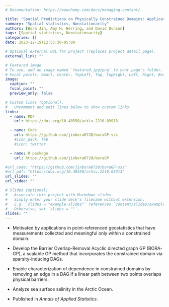 ```yaml
---
# Documentation: https://wowchemy.com/docs/managing-content/

title: "Spatial Predictions on Physically Constrained Domains: Applications to Arctic Sea Salinity Data"
summary: "Spatial statistics, Nonstationarity"
authors: [Bora Jin, Amy H. Herring, and David Dunson]
tags: [Spatial statistics, Nonstationarity]
categories: []
date: 2023-12-19T12:55:30-05:00

# Optional external URL for project (replaces project detail page).
external_link: ""

# Featured image
# To use, add an image named `featured.jpg/png` to your page's folder.
# Focal points: Smart, Center, TopLeft, Top, TopRight, Left, Right, BottomLeft, Bottom, BottomRight.
image:
  caption: ""
  focal_point: ""
  preview_only: false

# Custom links (optional).
#   Uncomment and edit lines below to show custom links.
links:
  - name: PDF
    url: https://doi.org/10.48550/arXiv.2210.03913

  - name: Code
    url: https://github.com/jinbora0720/boraGP-sss
    #icon_pack: fab
    #icon: twitter

  - name: R package
    url: https://github.com/jinbora0720/boraGP

#url_code: "https://github.com/jinbora0720/boraGP-sss"
#url_pdf: "https://doi.org/10.48550/arXiv.2210.03913"
url_slides: ""
url_video: ""

# Slides (optional).
#   Associate this project with Markdown slides.
#   Simply enter your slide deck's filename without extension.
#   E.g. `slides = "example-slides"` references `content/slides/example-slides.md`.
#   Otherwise, set `slides = ""`.
slides: ""
---
```


* Motivated by applications in point-referenced geostatistics that have measurements collected and meaningful only within a constrained domain.

* Develop the Barrier Overlap-Removal Acyclic directed graph GP (BORA-GP), a scalable GP method that incorporates the constrained domain via sparsity-inducing DAGs.  

* Enable characterization of dependence in constrained domains by removing an edge in a DAG if a linear path between two points overlaps physical barriers.

* Analyze sea surface salinity in the Arctic Ocean.

* Published in *Annals of Applied Statistics*.
